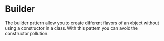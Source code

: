 # Builder

The builder pattern allow you to create different flavors of an object without using a constructor in a class. With this pattern you can avoid the constructor pollution.
